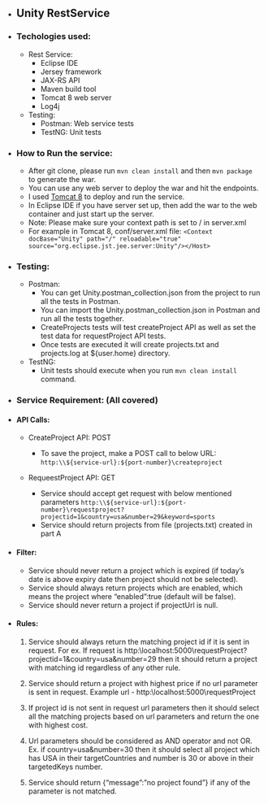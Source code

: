 
* ## Unity RestService

* ### **Techologies used:** 
	* Rest Service:
		* Eclipse IDE
		* Jersey framework
		* JAX-RS API
		* Maven build tool
		* Tomcat 8 web server
		* Log4j
	*  Testing:
		* Postman: Web service tests 
		* TestNG: Unit tests  	

* ### **How to Run the service:**
	* After git clone, please run ```mvn clean install``` and then ```mvn package``` to generate the war.
	* You can use any web server to deploy the war and hit the endpoints.
	* I used [Tomcat 8](https://tomcat.apache.org/download-80.cgi) to deploy and run the service.
	* In Eclipse IDE if you have server set up, then add the war to the web container and just start up the server. 
	* Note: Please make sure your context path is set to / in server.xml
	* For example in Tomcat 8, conf/server.xml file:
``` <Context docBase="Unity" path="/" reloadable="true" source="org.eclipse.jst.jee.server:Unity"/></Host> ``` 

* ### **Testing:**
	* Postman:
		* You can get Unity.postman_collection.json from the project to run all the tests in Postman.
		* You can import the Unity.postman_collection.json in Postman and run all the tests together. 
		* CreateProjects tests will test createProject API as well as set the test data for requestProject API tests.
		* Once tests are executed it will create projects.txt and projects.log at ${user.home} directory.  
	* TestNG: 
		* Unit tests should execute when you run ```mvn clean install``` command.  

* ### **Service Requirement: (All covered)**
* #### API Calls:
	* CreateProject API: POST
		* To save the project, make a POST call to below URL:
		```http:\\${service-url}:${port-number}\createproject``` 
		
	* RequeestProject API: GET
		* Service should accept get request with below mentioned parameters
		```http:\\${service-url}:${port-number}\requestproject?projectid=1&country=usa&number=29&keyword=sports```
        * Service should return projects from file (projects.txt) created in part A  

* #### Filter:
	* Service should never return a project which is expired (if today’s date is above expiry date then project should not be selected).
	* Service should always return projects which are enabled, which means the project where “enabled”:true (default will be false).
	* Service should never return a project if projectUrl is null.

* #### Rules:
	1. Service should always return the matching project id if it is sent in request. For ex. If request is http:\\localhost:5000\requestProject?projectid=1&country=usa&number=29 then it should return a project with matching id regardless of any other rule.

	2. Service should return a project with highest price if no url parameter is sent in request. Example url - http:\\localhost:5000\requestProject

	3. If project id is not sent in request url parameters then it should select all the matching projects based on url parameters and return the one with highest cost.

	4. Url parameters should be considered as AND operator and not OR. Ex. if country=usa&number=30 then it should select all project which has USA in their targetCountries and number is 30 or above in their targetedKeys number.

	5. Service should return {“message”:”no project found”} if any of the parameter is not matched.
